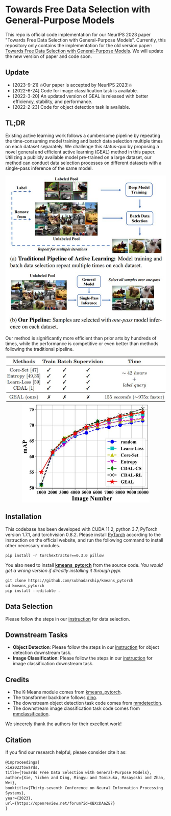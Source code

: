 # Towards Free Data Selection with General-Purpose Models
This repo is official code implementation for our NeurIPS 2023 paper "Towards Free Data Selection with General-Purpose Models". Currently, this repository only contains the implementation for the old version paper: [Towards Free Data Selection with General-Purpose Models](https://arxiv.org/abs/2112.07963). We will update the new version of paper and code soon.

## Update
+ [2023-9-21] 🔥Our paper is accepted by NeurIPS 2023!🔥
+ [2022-6-24] Code for image classification task is available.
+ [2022-3-20] An updated version of GEAL is released with better efficiency, stability, and performance.
+ [2022-2-23] Code for object detection task is available.

## TL;DR

Existing active learning work follows a cumbersome pipeline by repeating the time-consuming model training and batch data selection multiple times on each dataset separately. We challenge this status-quo by proposing a novel general and efficient active learning (GEAL) method in this paper. Utilizing a publicly available model pre-trained on a large dataset, our method can conduct data selection processes on different datasets with a single-pass inference of the same model.

<div align="center">
    <img src="figs/pipeline.jpg", width="600">
</div>

Our method is significantly more efficient than prior arts by hundreds of times, while the performance is competitive or even better than methods following the traditional pipeline.
<div align="center">
    <img src="figs/efficiency.jpg", width="600">
</div>

<div align="center">
    <img src="figs/performance.jpg", width="400">
</div>


## Installation

This codebase has been developed with CUDA 11.2, python 3.7, PyTorch version 1.7.1, and torchvision 0.8.2.  Please install [PyTorch](https://pytorch.org/) according to the instruction on the official website, and run the following command to install other necessary modules.

```
pip install -r torchextractor==0.3.0 pillow
```

You also need to install **[ kmeans_pytorch](https://github.com/subhadarship/kmeans_pytorch)** from the source code. *You would get a wrong version if directly installing it through pypi.*

```
git clone https://github.com/subhadarship/kmeans_pytorch
cd kmeans_pytorch
pip install --editable .
```

## Data Selection

Please follow the steps in our [instruction](data_selection) for data selection.

## Downstream Tasks

+ **Object Detection**: Please follow the steps in our [instruction](downstream/detection) for object detection downstream task.
+ **Image Classification**: Please follow the steps in our [instruction](downstream/classification) for image classification downstream task.

## Credits

+ The K-Means module comes from [kmeans_pytorch](https://github.com/subhadarship/kmeans_pytorch).
+ The transformer backbone follows [dino](https://github.com/facebookresearch/dino).
+ The downstream object detection task code comes from [mmdetection](https://github.com/open-mmlab/mmdetection).
+ The downstream image classification task code comes from [mmclassification](https://github.com/open-mmlab/mmclassification).

We sincerely thank the authors for their excellent work!

## Citation

If you find our research helpful, please consider cite it as:
```
@inproceedings{
xie2023towards,
title={Towards Free Data Selection with General-Purpose Models},
author={Xie, Yichen and Ding, Mingyu and Tomizuka, Masayoshi and Zhan, Wei},
booktitle={Thirty-seventh Conference on Neural Information Processing Systems},
year={2023},
url={https://openreview.net/forum?id=KBXcDAaZE7}
}
```
